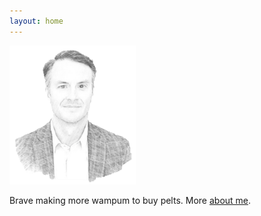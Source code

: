 ```yaml
---
layout: home
---
```

<img src="/assets/pmb.sketch.png" width="40%" height="40%">

Brave making more wampum to buy pelts. More [about me](/about/).
